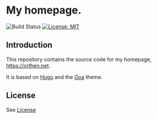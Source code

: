 # My homepage.

![Build Status](https://github.com/benjaminor/homepage/actions/workflows/build-deploy.yml/badge.svg?branch=master)
[![License: MIT](https://img.shields.io/badge/License-MIT-yellow.svg)](https://opensource.org/licenses/MIT)

## Introduction
This repository contains the source code for my homepage, https://orthen.net.

It is based on [Hugo](https://gohugo.io/) and the [Goa](https://themes.gohugo.io/hugo-goa/) theme.

## License

See [License](LICENSE.md)
